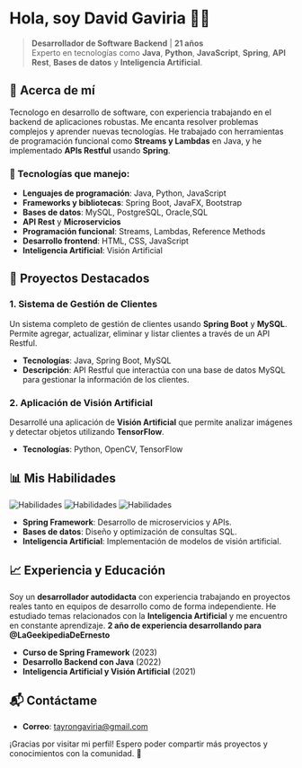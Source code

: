 

<!--
**DavidGaviri/DavidGaviri** is a ✨ _special_ ✨ repository because its `README.md` (this file) appears on your GitHub profile.

Here are some ideas to get you started:

- 🔭 I’m currently working on ...
- 🌱 I’m currently learning ...
- 👯 I’m looking to collaborate on ...
- 🤔 I’m looking for help with ...
- 💬 Ask me about ...
- 📫 How to reach me: ...
- 😄 Pronouns: ...
- ⚡ Fun fact: ...
-->
# Hola, soy **David Gaviria** 👨‍💻

> **Desarrollador de Software Backend** | **21 años**  
> Experto en tecnologías como **Java**, **Python**, **JavaScript**, **Spring**, **API Rest**, **Bases de datos** y **Inteligencia Artificial**.

## 🚀 Acerca de mí
Tecnologo en desarrollo de software, con experiencia trabajando en el backend de aplicaciones robustas. Me encanta resolver problemas complejos y aprender nuevas tecnologías. He trabajado con herramientas de programación funcional como **Streams y Lambdas** en Java, y he implementado **APIs Restful** usando **Spring**.

### 🔧 Tecnologías que manejo:
- **Lenguajes de programación**: Java, Python, JavaScript
- **Frameworks y bibliotecas**: Spring Boot, JavaFX, Bootstrap
- **Bases de datos**: MySQL, PostgreSQL, Oracle,SQL
- **API Rest** y **Microservicios**
- **Programación funcional**: Streams, Lambdas, Reference Methods
- **Desarrollo frontend**: HTML, CSS, JavaScript
- **Inteligencia Artificial**: Visión Artificial

## 🌟 Proyectos Destacados

### 1. **Sistema de Gestión de Clientes**
   Un sistema completo de gestión de clientes usando **Spring Boot** y **MySQL**. Permite agregar, actualizar, eliminar y listar clientes a través de un API Restful.

   - **Tecnologías**: Java, Spring Boot, MySQL
   - **Descripción**: API Restful que interactúa con una base de datos MySQL para gestionar la información de los clientes.

### 2. **Aplicación de Visión Artificial**
   Desarrollé una aplicación de **Visión Artificial** que permite analizar imágenes y detectar objetos utilizando **TensorFlow**.

   - **Tecnologías**: Python, OpenCV, TensorFlow

## 📊 Mis Habilidades

![Habilidades](https://img.shields.io/badge/Java-Spring-green)
![Habilidades](https://img.shields.io/badge/Python-OpenCV-blue)
![Habilidades](https://img.shields.io/badge/JavaScript-React-yellow)

- **Spring Framework**: Desarrollo de microservicios y APIs.
- **Bases de datos**: Diseño y optimización de consultas SQL.
- **Inteligencia Artificial**: Implementación de modelos de visión artificial.

## 📈 Experiencia y Educación
Soy un **desarrollador autodidacta** con experiencia trabajando en proyectos reales tanto en equipos de desarrollo como de forma independiente. He estudiado temas relacionados con la **Inteligencia Artificial** y me encuentro en constante aprendizaje.
**2 año de experiencia desarrollando para @LaGeekipediaDeErnesto**

- **Curso de Spring Framework** (2023)
- **Desarrollo Backend con Java** (2022)
- **Inteligencia Artificial y Visión Artificial** (2021)

## 📬 Contáctame

- **Correo**: tayrongaviria@gmail.com

¡Gracias por visitar mi perfil! Espero poder compartir más proyectos y conocimientos con la comunidad. 🚀
